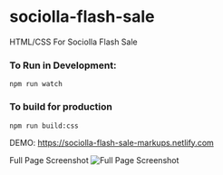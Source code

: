# sociolla-flash-sale
HTML/CSS For Sociolla Flash Sale

### To Run in Development:
`npm run watch`

### To build for production
`npm run build:css`

DEMO: https://sociolla-flash-sale-markups.netlify.com

Full Page Screenshot
![Full Page Screenshot](https://github.com/soubhikchatterjee/online-food-order-template/blob/master/img/screenshot_full.png?raw=true)
